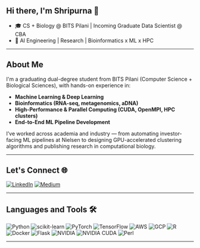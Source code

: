## Hi there, I'm Shripurna 👋

- 🎓 CS + Biology @ BITS Pilani | Incoming Graduate Data Scientist @ CBA  
- 🚀 AI Engineering | Research | Bioinformatics x ML x HPC
----

<!--![Profile Views](https://komarev.com/ghpvc/?username=tacocat0200) -->


## About Me

I'm a graduating dual-degree student from BITS Pilani (Computer Science + Biological Sciences), with hands-on experience in:

- **Machine Learning & Deep Learning**
- **Bioinformatics (RNA-seq, metagenomics, aDNA)**
- **High-Performance & Parallel Computing (CUDA, OpenMPI, HPC clusters)**
- **End-to-End ML Pipeline Development**

I’ve worked across academia and industry — from automating investor-facing ML pipelines at Nielsen to designing GPU-accelerated clustering algorithms and publishing research in computational biology.


---

## Let's Connect 🌐

[![LinkedIn](https://img.shields.io/badge/LinkedIn-Connect-blue)](https://www.linkedin.com/in/shripurna-gangopadhyay/)
[![Medium](https://img.shields.io/badge/Medium-Follow-green)](https://medium.com/@f20200603)

---

## Languages and Tools 🛠️

![Python](https://img.shields.io/badge/-Python-3776AB?logo=python&logoColor=white)
![scikit-learn](https://img.shields.io/badge/-scikit--learn-F7931E?logo=scikit-learn&logoColor=white)
![PyTorch](https://img.shields.io/badge/-PyTorch-EE4C2C?logo=pytorch&logoColor=white)
![TensorFlow](https://img.shields.io/badge/-TensorFlow-FF6F00?logo=tensorflow&logoColor=white)
![AWS](https://img.shields.io/badge/-AWS-232F3E?logo=amazon-aws&logoColor=white)
![GCP](https://img.shields.io/badge/-GCP-4285F4?logo=google-cloud&logoColor=white)
![R](https://img.shields.io/badge/-R-276DC3?logo=r&logoColor=white)
![Docker](https://img.shields.io/badge/-Docker-2496ED?logo=docker&logoColor=white)
![Flask](https://img.shields.io/badge/-Flask-000000?logo=flask&logoColor=white)
![NVIDIA](https://img.shields.io/badge/-NVIDIA-76B900?logo=nvidia&logoColor=white)
![NVIDIA CUDA](https://img.shields.io/badge/-NVIDIA%20CUDA-76B900?logo=nvidia&logoColor=white)
![Perl](https://img.shields.io/badge/-Perl-39457E?logo=perl&logoColor=white)


---

<!---## Certifications and Badges 🏅

- [Add emoji and link to your certifications or badges]

---

Feel free to explore my repositories and reach out to connect or collaborate!
